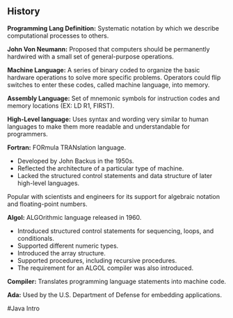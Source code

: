 ## History
**Programming Lang Definition:**  Systematic notation by which we describe computational processes to others.

**John Von Neumann:**  Proposed that computers should be permanently hardwired with a small set of general-purpose operations.

**Machine Language:**  A series of binary coded to organize the basic hardware operations to solve more specific problems. Operators could flip switches to enter these codes, called machine language, into memory.

**Assembly Language:**  Set of mnemonic symbols for instruction codes and memory locations (EX: LD R1, FIRST).

**High-Level language:**  Uses syntax and wording very similar to human languages to make them more readable and understandable for programmers.

**Fortran:**  FORmula TRANslation language.
- Developed by John Backus in the 1950s.
- Reflected the architecture of a particular type of machine.
- Lacked the structured control statements and data structure of later high-level languages.
  
Popular with scientists and engineers for its support for algebraic notation and floating-point numbers.

**Algol:**  ALGOrithmic language released in 1960. 
- Introduced structured control statements for sequencing, loops, and conditionals.
- Supported different numeric types.
- Introduced the array structure.
- Supported procedures, including recursive procedures.
- The requirement for an ALGOL compiler was also introduced.

**Compiler:**  Translates programming language statements into machine code.

**Ada:**  Used by the U.S. Department of Defense for embedding applications.

#Java Intro
